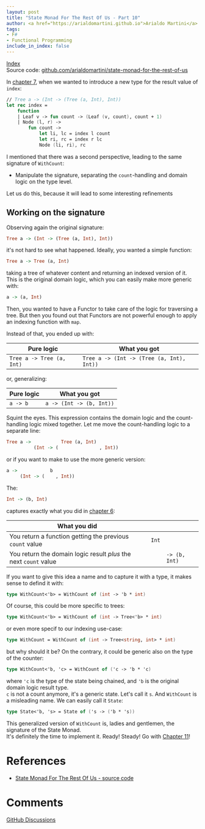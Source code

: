```yaml
---
layout: post
title: "State Monad For The Rest Of Us - Part 10"
author: <a href="https://arialdomartini.github.io">Arialdo Martini</a>
tags:
- F#
- Functional Programming
include_in_index: false
---
```

[Index](state-monad-for-the-rest-of-us)  
Source code:
[github.com/arialdomartini/state-monad-for-the-rest-of-us][source-code]

In [chapter 7](state-monad-for-the-rest-of-us-7), when we wanted to
introduce a new type for the result value of `index`:

```fsharp
// Tree a -> (Int -> (Tree (a, Int), Int))
let rec index =
    function
    | Leaf v -> fun count -> (Leaf (v, count), count + 1)
    | Node (l, r) ->
        fun count ->
            let li, lc = index l count
            let ri, rc = index r lc
            Node (li, ri), rc
```

I mentioned that there was a second perspective, leading to the same
signature of `WithCount`:

* Manipulate the signature, separating the `count`-handling and domain
  logic on the type level.

Let us do this, because it will lead to some interesting refinements

## Working on the signature
Observing again the original signature:

```haskell
Tree a -> (Int -> (Tree (a, Int), Int))
```

it's not hard to see what happened. Ideally, you wanted a simple function:

```haskell
Tree a -> Tree (a, Int)
```

taking a tree of whatever content and returning an indexed version of
it. This is the original domain logic, which you can easily make more
generic with:

```haskell
a -> (a, Int)
```


Then, you wanted to have a Functor to take care of the logic for
traversing a tree. But then you found out that Functors are not
powerful enough to apply an indexing function with `map`.  

Instead of that, you ended up with:

| Pure logic                | What you got                              |
|---------------------------|-------------------------------------------|
| `Tree a -> Tree (a, Int)` | `Tree a -> (Int -> (Tree (a, Int), Int))` |


or, generalizing:


| Pure logic | What you got             |
|------------|--------------------------|
| `a -> b`   | `a -> (Int -> (b, Int))` |


Squint the eyes. This expression contains the domain logic and the
count-handling logic mixed together. Let me move the count-handling
logic to a separate line:

```haskell
Tree a ->           Tree (a, Int)
          (Int -> (               , Int))
```

or if you want to make to use the more generic version:


```haskell
a ->            b
     (Int -> (    , Int))
```

The:

```haskell
Int -> (b, Int)
```

captures exactly what you did in [chapter
6](state-monad-for-the-rest-of-us-6):

| What you did                                                     |       |               |
|------------------------------------------------------------------|-------|---------------|
| You return a function getting the previous `count` value         | `Int` |               |
| You return the domain logic result *plus* the next `count` value |       | `-> (b, Int)` |


If you want to give this idea a name and to capture it with a type, it
makes sense to defind it with:

```fsharp
type WithCount<'b> = WithCount of (int -> 'b * int)
```

Of course, this could be more specific to trees:

```fsharp
type WithCount<'b> = WithCount of (int -> Tree<'b> * int)
```

or even more specif to our indexing use-case:

```fsharp
type WithCount = WithCount of (int -> Tree<string, int> * int)
```

but why should it be? On the contrary, it could be generic also on the
type of the counter:

```fsharp
type WithCount<'b, 'c> = WithCount of ('c -> 'b * 'c)
```

where `'c` is the type of the state being chained, and `'b` is the
original domain logic result type.  
`c` is not a count anymore, it's a generic state. Let's call it `s`.
And `WithCount` is a misleading name. We can easily call it `State`:

```fsharp
type State<'b, 's> = State of ('s -> ('b * 's))
```

This generalized version of `WithCount` is, ladies and gentlemen, the
signature of the State Monad.  
It's definitely the time to implement it. Ready! Steady! Go with
[Chapter 11](state-monad-for-the-rest-of-us-11)!


# References
* [State Monad For The Rest Of Us - source code][source-code]
  
# Comments
[GitHub Discussions][discussions]

[source-code]: https://github.com/arialdomartini/state-monad-for-the-rest-of-us
[discussions]: https://github.com/arialdomartini/arialdomartini.github.io/discussions/30
